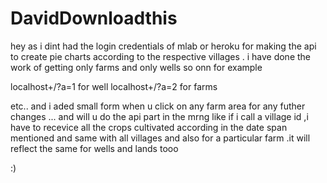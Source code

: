 # DavidDownloadthis

hey as i dint had the login credentials of mlab or heroku for making the api to create pie charts according  to the respective villages .
i have done the work of getting only farms and only wells so onn for example

localhost+/?a=1  for well
localhost+/?a=2  for farms

etc..
and i aded small form when u click on any farm area for any futher changes ...
and will u  do the api part in the mrng like  if i call a village id ,i have to recevice all the crops cultivated according in the date span mentioned
and same with all villages and also for a particular farm .it will reflect the same for wells and lands tooo

:)
